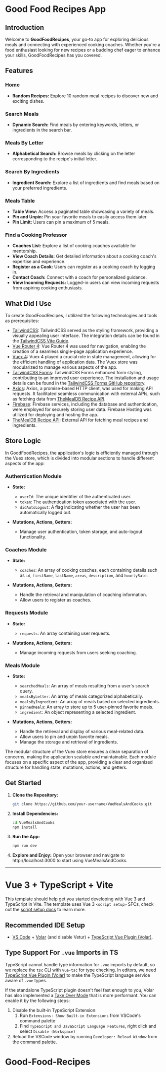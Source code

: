 # Good Food Recipes App

## Introduction

Welcome to **GoodFoodRecipes**, your go-to app for exploring delicious meals and connecting with experienced cooking coaches. Whether you're a food enthusiast looking for new recipes or a budding chef eager to enhance your skills, GoodFoodRecipes has you covered.

## Features

### Home

- **Random Recipes:** Explore 10 random meal recipes to discover new and exciting dishes.

### Search Meals

- **Dynamic Search:** Find meals by entering keywords, letters, or ingredients in the search bar.

### Meals By Letter

- **Alphabetical Search:** Browse meals by clicking on the letter corresponding to the recipe's initial letter.

### Search By Ingredients

- **Ingredient Search:** Explore a list of ingredients and find meals based on your preferred ingredients.

### Meals Table

- **Table View:** Access a paginated table showcasing a variety of meals.
- **Pin and Unpin:** Pin your favorite meals to easily access them later.
- **Pin Limit:** Users can pin a maximum of 5 meals.

### Find a Cooking Professor

- **Coaches List:** Explore a list of cooking coaches available for mentorship.
- **View Coach Details:** Get detailed information about a cooking coach's expertise and experience.
- **Register as a Cook:** Users can register as a cooking coach by logging in.
- **Contact Coach:** Connect with a coach for personalized guidance.
- **View Incoming Requests:** Logged-in users can view incoming requests from aspiring cooking enthusiasts.

## What Did I Use

To create GoodFoodRecipes, I utilized the following technologies and tools as prerequisites:
- [TailwindCSS](https://tailwindcss.com/docs/guides/vite#vue): TailwindCSS served as the styling framework, providing a visually appealing user interface. The integration details can be found in the [TailwindCSS Vite Guide](https://tailwindcss.com/docs/guides/vite#vue).
- [Vue Router 4](https://router.vuejs.org/): Vue Router 4 was used for navigation, enabling the creation of a seamless single-page application experience. 
- [Vuex 4](https://vuex.vuejs.org/): Vuex 4 played a crucial role in state management, allowing for the efficient handling of application data. The Vuex store was modularized to manage various aspects of the app.
- [TailwindCSS Forms](https://github.com/tailwindlabs/tailwindcss-forms): TailwindCSS Forms enhanced form styling, contributing to an improved user experience. The installation and usage details can be found in the [TailwindCSS Forms GitHub repository](https://github.com/tailwindlabs/tailwindcss-forms).
- [Axios](https://www.npmjs.com/package/axios): Axios, a promise-based HTTP client, was used for making API requests. It facilitated seamless communication with external APIs, such as fetching data from [TheMealDB Recipe API](https://themealdb.com/api.php).
- [Firebase](https://firebase.google.com/): Firebase services, including the database and authentication, were employed for securely storing user data. Firebase Hosting was utilized for deploying and hosting the app.
- [TheMealDB Recipe API](https://themealdb.com/api.php): External API for fetching meal recipes and ingredients.

## Store Logic

In GoodFoodRecipes, the application's logic is efficiently managed through the Vuex store, which is divided into modular sections to handle different aspects of the app:

### Authentication Module

- **State:**
  - `userId`: The unique identifier of the authenticated user.
  - `token`: The authentication token associated with the user.
  - `didAutoLogout`: A flag indicating whether the user has been automatically logged out.

- **Mutations, Actions, Getters:**
  - Manage user authentication, token storage, and auto-logout functionality.

### Coaches Module

- **State:**
  - `coaches`: An array of cooking coaches, each containing details such as `id`, `firstName`, `lastName`, `areas`, `description`, and `hourlyRate`.

- **Mutations, Actions, Getters:**
  - Handle the retrieval and manipulation of coaching information.
  - Allow users to register as coaches.

### Requests Module

- **State:**
  - `requests`: An array containing user requests.

- **Mutations, Actions, Getters:**
  - Manage incoming requests from users seeking coaching.

### Meals Module

- **State:**
  - `searchedMeals`: An array of meals resulting from a user's search query.
  - `mealsByLetter`: An array of meals categorized alphabetically.
  - `mealsByIngredient`: An array of meals based on selected ingredients.
  - `pinnedMeals`: An array to store up to 5 user-pinned favorite meals.
  - `ingredient`: An object representing a selected ingredient.

- **Mutations, Actions, Getters:**
  - Handle the retrieval and display of various meal-related data.
  - Allow users to pin and unpin favorite meals.
  - Manage the storage and retrieval of ingredients.

The modular structure of the Vuex store ensures a clean separation of concerns, making the application scalable and maintainable. Each module focuses on a specific aspect of the app, providing a clear and organized structure for handling state, mutations, actions, and getters.


## Get Started

1. **Clone the Repository:**
   ```bash
   git clone https://github.com/your-username/VueMealsAndCooks.git
   ```

2. **Install Dependencies:**
   ```bash
   cd VueMealsAndCooks
   npm install
   ```
   
3. **Run the App:**
   ```bash
   npm run dev
   ```
   
4. **Explore and Enjoy:**
   Open your browser and navigate to http://localhost:3000 to start using VueMealsAndCooks.

---

# Vue 3 + TypeScript + Vite

This template should help get you started developing with Vue 3 and TypeScript in Vite. The template uses Vue 3 `<script setup>` SFCs, check out the [script setup docs](https://v3.vuejs.org/api/sfc-script-setup.html#sfc-script-setup) to learn more.

## Recommended IDE Setup

- [VS Code](https://code.visualstudio.com/) + [Volar](https://marketplace.visualstudio.com/items?itemName=Vue.volar) (and disable Vetur) + [TypeScript Vue Plugin (Volar)](https://marketplace.visualstudio.com/items?itemName=Vue.vscode-typescript-vue-plugin).

## Type Support For `.vue` Imports in TS

TypeScript cannot handle type information for `.vue` imports by default, so we replace the `tsc` CLI with `vue-tsc` for type checking. In editors, we need [TypeScript Vue Plugin (Volar)](https://marketplace.visualstudio.com/items?itemName=Vue.vscode-typescript-vue-plugin) to make the TypeScript language service aware of `.vue` types.

If the standalone TypeScript plugin doesn't feel fast enough to you, Volar has also implemented a [Take Over Mode](https://github.com/johnsoncodehk/volar/discussions/471#discussioncomment-1361669) that is more performant. You can enable it by the following steps:

1. Disable the built-in TypeScript Extension
   1. Run `Extensions: Show Built-in Extensions` from VSCode's command palette
   2. Find `TypeScript and JavaScript Language Features`, right click and select `Disable (Workspace)`
2. Reload the VSCode window by running `Developer: Reload Window` from the command palette.
# Good-Food-Recipes
